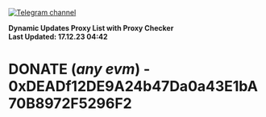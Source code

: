 [![Telegram channel](https://img.shields.io/endpoint?url=https://runkit.io/damiankrawczyk/telegram-badge/branches/master?url=https://t.me/n4z4v0d)](https://t.me/n4z4v0d) 

**Dynamic Updates Proxy List with Proxy Checker**  
**Last Updated: 17.12.23 04:42**

# DONATE (_any evm_) - 0xDEADf12DE9A24b47Da0a43E1bA70B8972F5296F2
